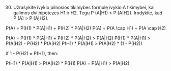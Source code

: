 30. Užrašykite ivykio pilnosios tikimybes formulę ivykio A tikimybei, kai galimos dvi hipotezes
H1 ir H2. Tegu P (A|H1) > P (A|H2). Irodykite, kad P (A) > P (A|H2).

P(A) = P(H1) * P(A|H1) + P(H2) * P(A|H2)
P(A) = P(A \cap H1) + P(A \cap H2)

P(A) = P(H1) * P(A|H1) + P(H2) * P(A|H2) > P(A|H2)
P(H1) * P(A|H1) > P(A|H2) - P(H2) * P(A|H2)
P(H1) * P(A|H1) > P(A|H2) * (1 - P(H2))

if 1 - P(H2) = P(H1), then: 

P(H1) * P(A|H1) > P(A|H2) * P(H1)
P(A) = P(A|H1) > P(A|H2)